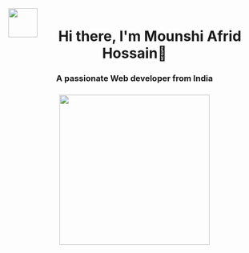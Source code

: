 <img align="left" height="58" src="https://github.com/Anmol-Baranwal/Cool-GIFs-For-GitHub/assets/74038190/7bb1e704-6026-48f9-8435-2f4d40101348"  />

###

<h1 align="center">Hi there, I'm Mounshi Afrid Hossain🧑</h1>

###

<h3 align="center">A passionate Web developer from India</h3>

###

<div align="center">
  <img height="300" src="https://user-images.githubusercontent.com/74038190/216644497-1951db19-8f3d-4e44-ac08-8e9d7e0d94a7.gif"  />
</div>

###

<h2 align="left"></h2>

###

